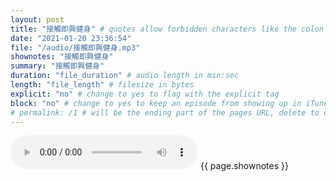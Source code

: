 ```yaml
---
layout: post
title: "接觸即興健身" # quotes allow forbidden characters like the colon
date: "2021-01-20 23:36:54"
file: "/audio/接觸即興健身.mp3"
shownotes: "接觸即興健身"
summary: "接觸即興健身"
duration: "file_duration" # audio length in min:sec
length: "file_length" # filesize in bytes
explicit: "no" # change to yes to flag with the explicit tag
block: "no" # change to yes to keep an episode from showing up in iTunes
# permalink: /1 # will be the ending part of the pages URL, delete to default to the title
---
```


<audio controls>
<source src="{{site.url}}{{site.baseurl}}{{ page.file }}" type="audio/x-mp3">
Your browser does not support the audio element.
</audio>
{{ page.shownotes }}
